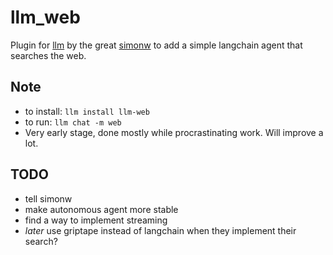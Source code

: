# llm_web
Plugin for [llm](https://llm.datasette.io/) by the great [simonw](https://simonwillison.net/) to add a simple langchain agent that searches the web.

## Note
* to install: `llm install llm-web`
* to run: `llm chat -m web`
* Very early stage, done mostly while procrastinating work. Will improve a lot.

## TODO
* tell simonw
* make autonomous agent more stable
* find a way to implement streaming
* *later* use griptape instead of langchain when they implement their search?
